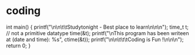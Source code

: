 # coding
int main() {     printf("\n\n\t\tStudytonight - Best place to learn\n\n\n");      time_t t;   // not a primitive datatype     time(&amp;t);      printf("\nThis program has been writeen at (date and time): %s", ctime(&amp;t));      printf("\n\n\t\t\tCoding is Fun !\n\n\n");     return 0; }
